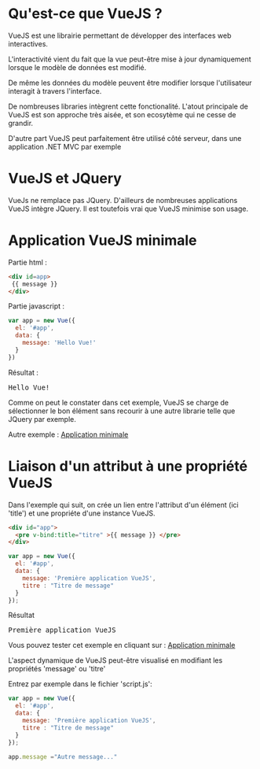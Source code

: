 # Qu'est-ce que VueJS ?

VueJS est une librairie permettant de développer des interfaces web interactives.  

L'interactivité vient du fait que la vue peut-être mise à jour dynamiquement lorsque le modèle de données est modifié.  

De même les données du modèle peuvent être modifier lorsque l'utilisateur interagit à travers l'interface.  

De nombreuses libraries intègrent cette fonctionalité. L'atout principale de VueJS est son approche très aisée, et son ecosytème qui ne cesse de grandir.

D'autre part VueJS peut parfaitement être utilisé côté serveur, dans une application .NET MVC par exemple


# VueJS et JQuery

VueJs ne remplace pas JQuery. D'ailleurs de nombreuses applications VueJS intègre JQuery.  Il est toutefois vrai que VueJS minimise son usage.  


# Application VueJS minimale

Partie html :
```html
<div id=app>
 {{ message }}
</div>
```

Partie javascript :
```javascript
var app = new Vue({
  el: '#app',
  data: {
    message: 'Hello Vue!'
  }
})
```

Résultat :  
<pre>Hello Vue!</pre>

Comme on peut le constater dans cet exemple, VueJS se charge de sélectionner le bon élément sans recourir à une autre librarie telle que JQuery par exemple.

Autre exemple : [Application minimale](http://embed.plnkr.co/3Wai4JuBQ4DmNFRSHh8c/)  

# Liaison d'un attribut à une propriété VueJS

Dans l'exemple qui suit, on crée un lien entre l'attribut d'un élément (ici 'title') et une propriéte d'une instance VueJS.

```html
<div id="app">
  <pre v-bind:title="titre" >{{ message }} </pre>
</div>
```

```javascript
var app = new Vue({
  el: '#app', 
  data: {
    message: 'Première application VueJS',
    titre : "Titre de message"
  } 
}); 

``` 
Résultat
<pre title="Titre de message">Première application VueJS</pre>

Vous pouvez tester cet exemple en cliquant sur : 
[Application minimale](http://embed.plnkr.co/3Wai4JuBQ4DmNFRSHh8c/)

L'aspect dynamique de VueJS peut-être visualisé en modifiant les propriétés 'message' ou 'titre'

Entrez par exemple dans le fichier 'script.js':
```javascript
var app = new Vue({
  el: '#app', 
  data: { 
    message: 'Première application VueJS',
    titre : "Titre de message"
  } 
}); 

app.message ="Autre message..."
```

